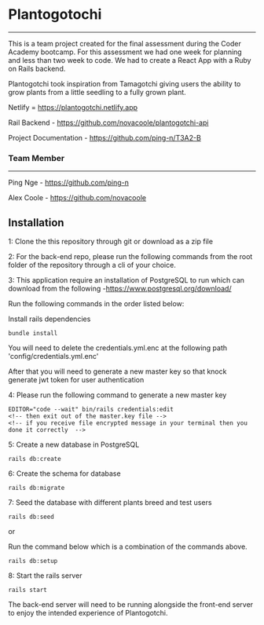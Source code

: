 # Plantogotochi
---

This is a team project created for the final assessment during the Coder Academy bootcamp. For this assessment we had one week for planning and less than two week to code. We had to create a React App with a Ruby on Rails backend.

Plantogotchi took inspiration from Tamagotchi giving users the ability to grow plants from a little seedling to a fully grown plant.

Netlify = https://plantogotchi.netlify.app

Rail Backend - https://github.com/novacoole/plantogotchi-api

Project Documentation - https://github.com/ping-n/T3A2-B

### Team Member
---

Ping Nge - https://github.com/ping-n

Alex Coole - https://github.com/novacoole

## Installation

1: Clone the this repository through git or download as a zip file

2: For the back-end repo, please run the following commands from the root folder of the repository through a cli of your choice.

3: This application require an installation of PostgreSQL to run which can download from the following -https://www.postgresql.org/download/

Run the following commands in the order listed below:

Install rails dependencies
```
bundle install
```
You will need to delete the credentials.yml.enc at the following path 'config/credentials.yml.enc'

After that you will need to generate a new master key so that knock generate jwt token for user authentication

4: Please run the following command to generate a new master key
```
EDITOR="code --wait" bin/rails credentials:edit
<!-- then exit out of the master.key file -->
<!-- if you receive file encrypted message in your terminal then you done it correctly  -->
```
5: Create a new database in PostgreSQL
```
rails db:create
```
6: Create the schema for database
```
rails db:migrate
```
7: Seed the database with different plants breed and test users
```
rails db:seed
```

or

Run the command below which is a combination of the commands above.
```
rails db:setup
```

8: Start the rails server
```
rails start
```

The back-end server will need to be running alongside the front-end server to enjoy the intended experience of Plantogotchi.
